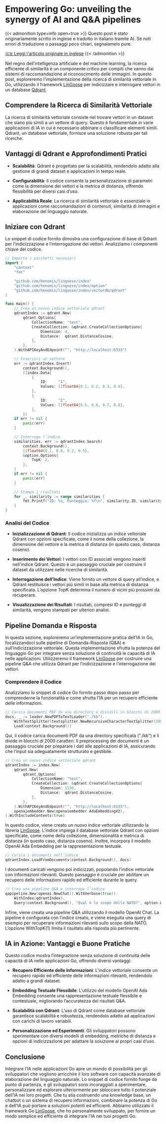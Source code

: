 # Empowering Go: unveiling the synergy of AI and Q&A pipelines

{{< admonition type=info open=true >}}
Questo post è stato originariamente scritto in inglese e tradotto in italiano tramite AI. Se noti errori di traduzione o passaggi poco chiari, segnalamelo pure.

[🇬🇧 Leggi l'articolo originale in inglese](/en/empowering-go-unveiling-the-synergy-of-ai-and-qa-pipelines/)
{{< /admonition >}}


Nel regno dell’intelligenza artificiale e del machine learning, la ricerca efficiente di similarità è un componente critico per compiti che vanno dai sistemi di raccomandazione al riconoscimento delle immagini. In questo post, esploreremo l’implementazione della ricerca di similarità vettoriale in Go, utilizzando il framework [LinGoose](https://github.com/henomis/lingoose) per indicizzare e interrogare vettori in un database [Qdrant](https://qdrant.tech/).

## Comprendere la Ricerca di Similarità Vettoriale

La ricerca di similarità vettoriale consiste nel trovare vettori in un dataset che siano più simili a un vettore di query. Questo è fondamentale in varie applicazioni di IA in cui è necessario abbinare o classificare elementi simili. Qdrant, un database vettoriale, fornisce una soluzione robusta per tali ricerche.

## Vantaggi di Qdrant e Approfondimenti Pratici

* **Scalabilità**: Qdrant è progettato per la scalabilità, rendendolo adatto alla gestione di grandi dataset e applicazioni in tempo reale.

* **Configurabilità**: Il codice consente la personalizzazione di parametri come la dimensione dei vettori e la metrica di distanza, offrendo flessibilità per diversi casi d’uso.

* **Applicabilità Reale**: La ricerca di similarità vettoriale è essenziale in applicazioni come raccomandazioni di contenuti, similarità di immagini e elaborazione del linguaggio naturale.

## Iniziare con Qdrant

Lo snippet di codice fornito dimostra una configurazione di base di Qdrant per l’indicizzazione e l’interrogazione dei vettori. Analizziamo i componenti chiave del codice.

```go
// Importa i pacchetti necessari
import (
	"context"
	"fmt"

	"github.com/henomis/lingoose/index"
	"github.com/henomis/lingoose/index/option"
	"github.com/henomis/lingoose/index/vectordb/qdrant"
)

func main() {
	// Crea un nuovo indice vettoriale qdrant
	qdrantIndex := qdrant.New(
		qdrant.Options{
			CollectionName: "test",
			CreateCollection: &qdrant.CreateCollectionOptions{
				Dimension: 4,
				Distance:  qdrant.DistanceCosine,
			},
		},
	).WithAPIKeyAndEdpoint("", "http://localhost:6333")

	// Inserisci un vettore
	err := qdrantIndex.Insert(
		context.Background(),
		[]index.Data{
			{
				ID:     "1",
				Values: []float64{0.1, 0.2, 0.3, 0.4},
			},
			{
				ID:     "2",
				Values: []float64{0.5, 0.6, 0.7, 0.8},
			},
		})
	if err != nil {
		panic(err)
	}

	// Interroga l’indice
	similarities, err := qdrantIndex.Search(
		context.Background(),
		[]float64{0.1, 0.8, 0.2, 0.5},
		&option.Options{
			TopK: 2,
		},
	)
	if err != nil {
		panic(err)
	}

	// Stampa i risultati
	for _, similarity := range similarities {
		fmt.Printf("ID: %s, Punteggio: %f\n", similarity.ID, similarity.Score)
	}
}
```

### Analisi del Codice

* **Inizializzazione di Qdrant**: Il codice inizializza un indice vettoriale Qdrant con opzioni specificate, come il nome della collezione, la dimensione del vettore e la metrica di distanza (in questo caso, distanza coseno).

* **Inserimento dei Vettori**: I vettori con ID associati vengono inseriti nell’indice Qdrant. Questo è un passaggio cruciale per costruire il dataset da utilizzare nelle ricerche di similarità.

* **Interrogazione dell’Indice**: Viene fornito un vettore di query all’indice, e Qdrant restituisce i vettori più simili in base alla metrica di distanza specificata. L’opzione TopK determina il numero di vicini più prossimi da recuperare.

* **Visualizzazione dei Risultati**: I risultati, compresi ID e punteggi di similarità, vengono stampati per ulteriori analisi.

## Pipeline Domanda e Risposta

In questa sezione, esploreremo un’implementazione pratica dell’IA in Go, focalizzandoci sulle pipeline di Domanda-Risposta (Q&A) e sull’indicizzazione vettoriale. Questa implementazione sfrutta la potenza del linguaggio Go per integrare senza soluzione di continuità le capacità di IA nelle applicazioni. Utilizzeremo il framework [LinGoose](https://github.com/henomis/lingoose) per costruire una pipeline Q&A che utilizza Qdrant per l’indicizzazione e l’interrogazione dei vettori.

### Comprendere il Codice

Analizziamo lo snippet di codice Go fornito passo dopo passo per comprenderne la funzionalità e come sfrutta l’IA per un recupero efficiente delle informazioni.

```go
// Carica documenti PDF da una directory e dividili in blocchi di 2000 caratteri
docs, _ := loader.NewPDFToTextLoader("./kb").
	WithTextSplitter(textsplitter.NewRecursiveCharacterTextSplitter(2000, 200)).
	Load(context.Background())
```

Qui, il codice carica documenti PDF da una directory specificata ("./kb") e li divide in blocchi di 2000 caratteri. Il preprocessing dei documenti è un passaggio cruciale per preparare i dati alle applicazioni di IA, assicurando che l’input sia adeguatamente strutturato e gestibile.

```go
// Crea un nuovo indice vettoriale qdrant
qdrantIndex := index.New(
	qdrant.New(
		qdrant.Options{
			CollectionName: "test",
			CreateCollection: &qdrant.CreateCollectionOptions{
				Dimension: 1536,
				Distance:  qdrant.DistanceCosine,
			},
		},
	).WithAPIKeyAndEdpoint("", "http://localhost:6333"),
	openaiembedder.New(openaiembedder.AdaEmbeddingV2),
).WithIncludeContents(true)
```

In questo codice, viene creato un nuovo indice vettoriale utilizzando la libreria [LinGoose](https://github.com/henomis/lingoose). L’indice impiega il database vettoriale Qdrant con opzioni specificate, come nome della collezione, dimensionalità e metrica di distanza (in questo caso, distanza coseno). Inoltre, incorpora il modello OpenAI Ada Embedding per la rappresentazione testuale.

```go
// Carica i documenti nell’indice
qdrantIndex.LoadFromDocuments(context.Background(), docs)
```

I documenti caricati vengono poi indicizzati, popolando l’indice vettoriale con informazioni rilevanti. Questo passaggio è cruciale per abilitare un recupero delle informazioni rapido ed efficiente durante le query.

```go
// Crea una pipeline Q&A e interroga l’indice
qapipeline.New(openai.NewChat().WithVerbose(true)).
	WithIndex(qdrantIndex).
	Query(context.Background(), "Qual è lo scopo della NATO?", option.WithTopK(1))
```

Infine, viene creata una pipeline Q&A utilizzando il modello OpenAI Chat. La pipeline è configurata con l’indice creato, e viene eseguita una query di esempio per recuperare informazioni rilevanti sullo scopo della NATO. L’opzione WithTopK(1) limita il risultato alla risposta più pertinente.

## IA in Azione: Vantaggi e Buone Pratiche

Questo codice mostra l’integrazione senza soluzione di continuità delle capacità di IA nelle applicazioni Go, offrendo diversi vantaggi:

* **Recupero Efficiente delle Informazioni**: L’indice vettoriale consente un recupero rapido ed efficiente delle informazioni rilevanti, rendendolo adatto a grandi dataset.

* **Embedding Testuale Flessibile**: L’utilizzo del modello OpenAI Ada Embedding consente una rappresentazione testuale flessibile e contestuale, migliorando l’accuratezza dei risultati Q&A.

* **Scalabilità con Qdrant**: L’uso di Qdrant come database vettoriale garantisce scalabilità e robustezza, rendendolo adatto ad applicazioni con carichi di lavoro variabili.

* **Personalizzazione ed Esperimenti**: Gli sviluppatori possono sperimentare con diversi modelli di embedding, metriche di distanza e opzioni di indicizzazione per adattare la soluzione ai propri casi d’uso.

## Conclusione

Integrare l’IA nelle applicazioni Go apre un mondo di possibilità per gli sviluppatori che vogliono arricchire il loro software con capacità avanzate di elaborazione del linguaggio naturale. Lo snippet di codice fornito funge da punto di partenza, e gli sviluppatori sono incoraggiati a sperimentare, personalizzare ed esplorare ulteriormente per sbloccare tutto il potenziale dell’IA nei loro progetti. Che tu stia costruendo una knowledge base, un chatbot o un sistema di recupero informazioni, combinare la potenza di Go e dell’IA può portare a soluzioni potenti ed efficienti. Abbiamo utilizzato il framework Go [LinGoose](https://github.com/henomis/lingoose), che ho personalmente sviluppato, per fornire un modo semplice ed efficiente di integrare l’IA nei tuoi progetti Go.

